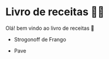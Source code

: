 # Livro de receitas :woman_cook:



Olá! bem vindo ao livro de receitas :wave: 

- Strogonoff de Frango

- Pave

